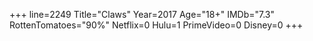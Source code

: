 +++
line=2249
Title="Claws"
Year=2017
Age="18+"
IMDb="7.3"
RottenTomatoes="90%"
Netflix=0
Hulu=1
PrimeVideo=0
Disney=0
+++

